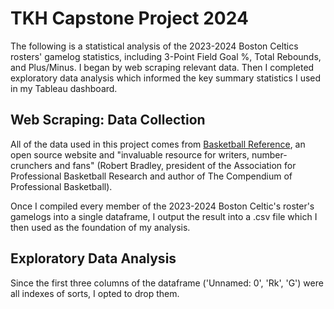 # TKH Capstone Project 2024

The following is a statistical analysis of the 2023-2024 Boston Celtics rosters' gamelog statistics, including  3-Point Field Goal %, Total Rebounds, and Plus/Minus. I began by web scraping relevant data. Then I completed exploratory data analysis which informed the key summary statistics I used in my Tableau dashboard. 

## Web Scraping: Data Collection

All of the data used in this project comes from [Basketball Reference](https://www.basketball-reference.com/), an open source website and "invaluable resource for writers, number-crunchers and fans" (Robert Bradley, president of the Association for Professional Basketball Research and author of The Compendium of Professional Basketball).

Once I compiled every member of the 2023-2024 Boston Celtic's roster's gamelogs into a single dataframe, I output the result into a .csv file which I then used as the foundation of my analysis.

## Exploratory Data Analysis

Since the first three columns of the dataframe ('Unnamed: 0', 'Rk', 'G') were all indexes of sorts, I opted to drop them.